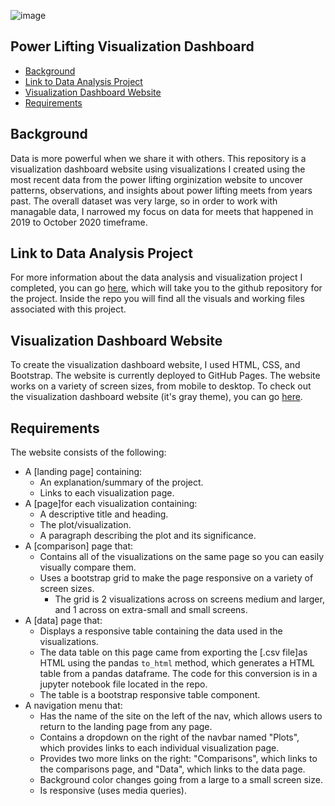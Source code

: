 ![image](https://user-images.githubusercontent.com/66078772/96190609-20d64380-0f08-11eb-9863-cf48b2df682b.png)


## Power Lifting Visualization Dashboard
* [Background](#background)
* [Link to Data Analysis Project](#analysis_project)
* [Visualization Dashboard Website](#website)
* [Requirements](#requirements)

## <a name="background"></a>Background

Data is more powerful when we share it with others. This repository is a visualization dashboard website using visualizations I created using the most recent data from the power lifting orginization website to uncover patterns, observations, and insights about power lifting meets from years past.  The overall dataset was very large, so in order to work with managable data, I narrowed my focus on data for meets that happened in 2019 to October 2020 timeframe.   

## <a name="analysis_project"></a>Link to Data Analysis Project

For more information about the data analysis and visualization project I completed, you can go [here](https://github.com/j1-aggie/Web-Design-Challenge), which will take you to the github repository for the project.  Inside the repo you will find all the visuals and working files associated with this project. 

## <a name="website"></a>Visualization Dashboard Website

To create the visualization dashboard website, I used HTML, CSS, and Bootstrap. The website is currently deployed to GitHub Pages. The website works on a variety of screen sizes, from mobile to desktop. To check out the visualization dashboard website (it's gray theme), you can go [here](https://j1-aggie.github.io/Web-Design-Challenge/powerlifting).

## <a name="requirements"></a>Requirements

The website consists of the following:

* A [landing page] containing:
  * An explanation/summary of the project.
  * Links to each visualization page.
* A [page]for each visualization containing:
  * A descriptive title and heading.
  * The plot/visualization.
  * A paragraph describing the plot and its significance.
* A [comparison] page that:
  * Contains all of the visualizations on the same page so you can easily visually compare them.
  * Uses a bootstrap grid to make the page responsive on a variety of screen sizes.
    * The grid is 2 visualizations across on screens medium and larger, and 1 across on extra-small and small screens.
* A [data] page that:
  * Displays a responsive table containing the data used in the visualizations.
  * The data table on this page came from exporting the [.csv file]as HTML using the pandas ```to_html``` method, which generates a HTML table from a pandas dataframe. The code for this conversion is in a jupyter notebook file located in the repo.
  * The table is a bootstrap responsive table component.
* A navigation menu that:
  * Has the name of the site on the left of the nav, which allows users to return to the landing page from any page.
  * Contains a dropdown on the right of the navbar named "Plots", which provides links to each individual visualization page.
  * Provides two more links on the right: "Comparisons", which links to the comparisons page, and "Data", which links to the data page.
  * Background color changes going from a large to a small screen size.
  * Is responsive (uses media queries).

